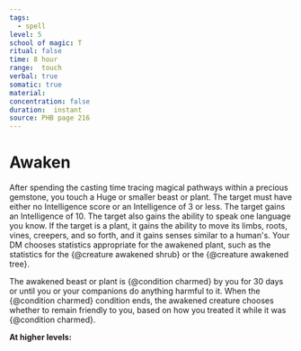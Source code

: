 ```yaml
---
tags:
  - spell
level: 5
school of magic: T
ritual: false
time: 8 hour
range:  touch
verbal: true
somatic: true
material: 
concentration: false
duration:  instant
source: PHB page 216
---
```

# Awaken
After spending the casting time tracing magical pathways within a precious gemstone, you touch a Huge or smaller beast or plant. The target must have either no Intelligence score or an Intelligence of 3 or less. The target gains an Intelligence of 10. The target also gains the ability to speak one language you know. If the target is a plant, it gains the ability to move its limbs, roots, vines, creepers, and so forth, and it gains senses similar to a human's. Your DM chooses statistics appropriate for the awakened plant, such as the statistics for the {@creature awakened shrub} or the {@creature awakened tree}.

The awakened beast or plant is {@condition charmed} by you for 30 days or until you or your companions do anything harmful to it. When the {@condition charmed} condition ends, the awakened creature chooses whether to remain friendly to you, based on how you treated it while it was {@condition charmed}.

**At higher levels:** 
